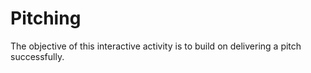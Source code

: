 # Pitching
The objective of this interactive activity is to build on delivering a pitch successfully. 

